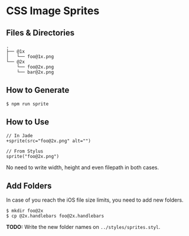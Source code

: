 # CSS Image Sprites

## Files & Directories

```
.
├── @1x
│   └── foo@1x.png
└── @2x
    └── foo@2x.png
    └── bar@2x.png
```

## How to Generate

```
$ npm run sprite
```

## How to Use

```
// In Jade
+sprite(src="foo@2x.png" alt="")
```

```
// From Stylus
sprite("foo@2x.png")
```

No need to write width, height and even filepath in both cases.

## Add Folders

In case of you reach the iOS file size limits, you need to add new folders.

```
$ mkdir foo@2x
$ cp @2x.handlebars foo@2x.handlebars
```

__TODO:__ Write the new folder names on `../styles/sprites.styl`.
